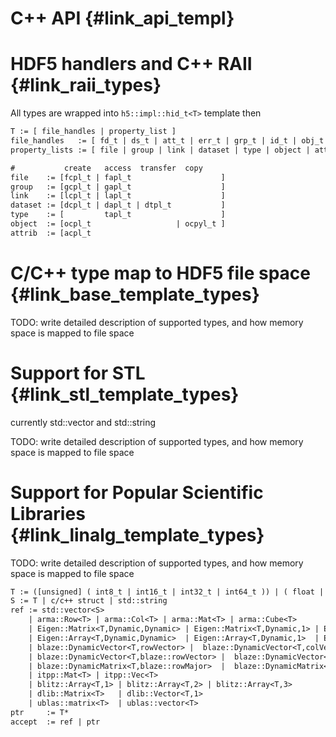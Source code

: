 <!---
 Copyright (c) 2017 vargaconsulting, Toronto,ON Canada
 Author: Varga, Steven <steven@vargaconsulting.ca>
--->


C++ API   {#link_api_templ}
================================


HDF5 handlers and C++ RAII   {#link_raii_types}
================================================
All types are wrapped into `h5::impl::hid_t<T>` template then 
```yacc
T := [ file_handles | property_list ]
file_handles   := [ fd_t | ds_t | att_t | err_t | grp_t | id_t | obj_t ]
property_lists := [ file | group | link | dataset | type | object | attrib | access ]

#           create   access  transfer  copy 
file    := [fcpl_t | fapl_t                    ] 
group   := [gcpl_t | gapl_t                    ]
link    := [lcpl_t | lapl_t                    ]
dataset := [dcpl_t | dapl_t | dtpl_t           ]
type    := [         tapl_t                    ]
object  := [ocpl_t                   | ocpyl_t ]
attrib  := [acpl_t 
```

C/C++ type map to HDF5 file space  						{#link_base_template_types}
==================================

TODO: write detailed description of supported types, and how memory space is mapped to file space

Support for STL                                          {#link_stl_template_types}
=========================================
currently std::vector and std::string

TODO: write detailed description of supported types, and how memory space is mapped to file space


Support for Popular Scientific Libraries                {#link_linalg_template_types}
=========================================

TODO: write detailed description of supported types, and how memory space is mapped to file space


```yacc
T := ([unsigned] ( int8_t | int16_t | int32_t | int64_t )) | ( float | double  )
S := T | c/c++ struct | std::string
ref := std::vector<S> 
	| arma::Row<T> | arma::Col<T> | arma::Mat<T> | arma::Cube<T> 
	| Eigen::Matrix<T,Dynamic,Dynamic> | Eigen::Matrix<T,Dynamic,1> | Eigen::Matrix<T,1,Dynamic>
	| Eigen::Array<T,Dynamic,Dynamic>  | Eigen::Array<T,Dynamic,1>  | Eigen::Array<T,1,Dynamic>
	| blaze::DynamicVector<T,rowVector> |  blaze::DynamicVector<T,colVector>
	| blaze::DynamicVector<T,blaze::rowVector> |  blaze::DynamicVector<T,blaze::colVector>
	| blaze::DynamicMatrix<T,blaze::rowMajor>  |  blaze::DynamicMatrix<T,blaze::colMajor>
	| itpp::Mat<T> | itpp::Vec<T>
	| blitz::Array<T,1> | blitz::Array<T,2> | blitz::Array<T,3>
	| dlib::Matrix<T>   | dlib::Vector<T,1> 
	| ublas::matrix<T>  | ublas::vector<T>
ptr 	:= T* 
accept 	:= ref | ptr 
```

